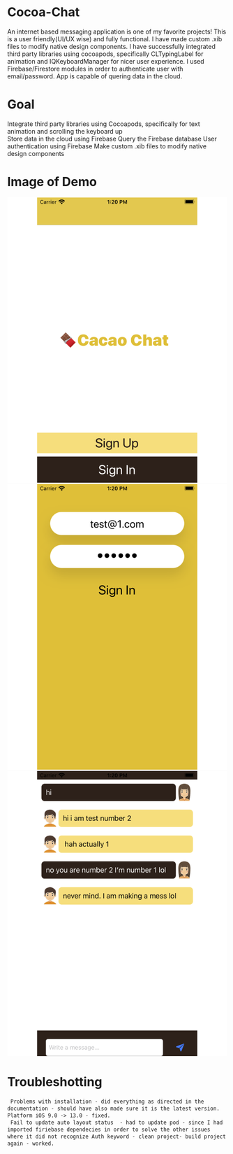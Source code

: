 # Cocoa-Chat
An internet based messaging application is one of my favorite projects! This is a user friendly(UI/UX wise) and fully functional. I have made custom .xib files to modify native design components. I have successfully integrated third party libraries using cocoapods, specifically CLTypingLabel for animation and IQKeyboardManager for nicer user experience. I used Firebase/Firestore modules in order to authenticate user with email/password. App is capable of quering data in the cloud. 

# Goal 
Integrate third party libraries using Cocoapods, specifically for text animation and scrolling the keyboard up   
Store data in the cloud using Firebase
Query the Firebase database 
User authentication using Firebase
Make custom .xib files to modify native design components 

# Image of Demo 
![Test Image 3](/CocoaChatTest-1.png)
![Test Image 3](/CocoaChatTest-2.png)
![Test Image 3](/CocoaChatTest-3.png)


# Troubleshotting 
	 Problems with installation - did everything as directed in the documentation - should have also made sure it is the latest version. Platform iOS 9.0 -> 13.0 - fixed. 
	 Fail to update auto layout status  - had to update pod - since I had imported firiebase dependecies in order to solve the other issues where it did not recognize Auth keyword - clean project- build project again - worked.  

